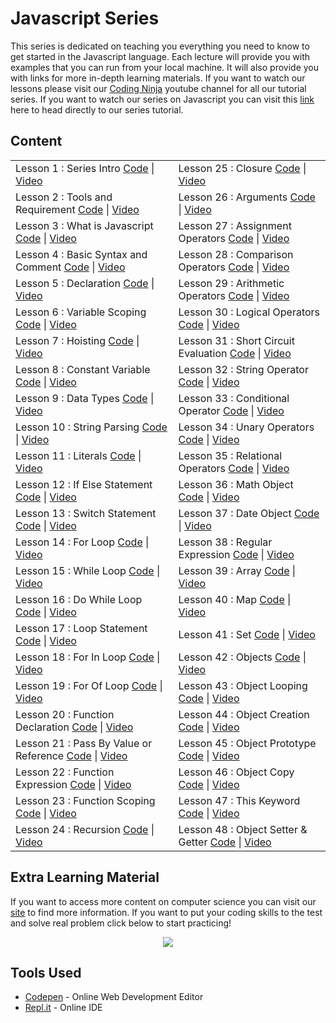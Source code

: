 # Javascript Series

This series is dedicated on teaching you everything you need to know to get started in the Javascript language. Each lecture will provide you with examples that you can run from your local machine. It will also provide you with links for more in-depth learning materials. If you want to watch our lessons please visit our [Coding Ninja](http://www.youtube.com/channel/UCGwVjl5fbIp6Z363IgJZl8A) youtube channel for all our tutorial series. If you want to watch our series on Javascript you can visit this [link](https://www.youtube.com/watch?v=NZF2zF6R3m4) here to head directly to our series tutorial.

## Content

<table>
  <tr>
    <td>Lesson 1 : Series Intro <a href="https://github.com/codingninja-dev/javascript-course-notes/tree/master/Javascript%20Series/01.%20Series%20Intro">Code</a> | <a href="https://youtu.be/NZF2zF6R3m4" target="_blank">Video</a></td>
    <td>Lesson 25 : Closure <a href="https://github.com/codingninja-dev/javascript-course-notes/tree/master/Javascript%20Series/25.%20Closure">Code</a> | <a href="https://youtu.be/qWoAulsDJfA" target="_blank">Video</a></td>
  </tr>
  <tr>
    <td>Lesson 2 : Tools and Requirement <a href="https://github.com/codingninja-dev/javascript-course-notes/tree/master/Javascript%20Series/02.%20Tools%20and%20Requirement">Code</a> | <a href="https://youtu.be/K4zxJOswsQ4" target="_blank">Video</a></td>
    <td>Lesson 26 : Arguments <a href="https://github.com/codingninja-dev/javascript-course-notes/tree/master/Javascript%20Series/26.%20Arguments">Code</a> | <a href="https://youtu.be/PbSR50u9Uvc" target="_blank">Video</a></td>
  </tr>
  <tr>
    <td>Lesson 3 : What is Javascript <a href="https://github.com/codingninja-dev/javascript-course-notes/tree/master/Javascript%20Series/03.%20What%20is%20Javascript">Code</a> | <a href="https://youtu.be/JmOpOLTZxUs" target="_blank">Video</a></td>
    <td>Lesson 27 : Assignment Operators <a href="https://github.com/codingninja-dev/javascript-course-notes/tree/master/Javascript%20Series/27.%20Assignment%20Operators">Code</a> | <a href="https://youtu.be/B6yoC5q1QsM" target="_blank">Video</a></td>
  </tr>
  <tr>
    <td>Lesson 4 : Basic Syntax and Comment <a href="https://github.com/codingninja-dev/javascript-course-notes/tree/master/Javascript%20Series/04.%20Basic%20Syntax%20and%20Comment">Code</a> | <a href="https://youtu.be/S6LeaukWXus" target="_blank">Video</a></td>
    <td>Lesson 28 : Comparison Operators <a href="https://github.com/codingninja-dev/javascript-course-notes/tree/master/Javascript%20Series/28.%20Comparison%20Operators">Code</a> | <a href="https://youtu.be/aiRJJZOCXHE" target="_blank">Video</a></td>
  </tr>
  <tr>
    <td>Lesson 5 : Declaration <a href="https://github.com/codingninja-dev/javascript-course-notes/tree/master/Javascript%20Series/05.%20Declaration">Code</a> | <a href="https://youtu.be/mM7qDb1ztCk" target="_blank">Video</a></td>
    <td>Lesson 29 : Arithmetic Operators <a href="https://github.com/codingninja-dev/javascript-course-notes/tree/master/Javascript%20Series/29.%20Arithmetic%20Operators">Code</a> | <a href="https://youtu.be/S5fAfs3ClEg" target="_blank">Video</a></td>
  </tr>
  <tr>
    <td>Lesson 6 : Variable Scoping <a href="https://github.com/codingninja-dev/javascript-course-notes/tree/master/Javascript%20Series/06.%20Variable%20Scoping">Code</a> | <a href="https://youtu.be/aftvX02kzqY" target="_blank">Video</a></td>
    <td>Lesson 30 : Logical Operators <a href="https://github.com/codingninja-dev/javascript-course-notes/tree/master/Javascript%20Series/30.%20Logical%20Operators">Code</a> | <a href="https://youtu.be/wpH0h39r2B0" target="_blank">Video</a></td>
  </tr>
  <tr>
    <td>Lesson 7 : Hoisting <a href="https://github.com/codingninja-dev/javascript-course-notes/tree/master/Javascript%20Series/07.%20Hoisting">Code</a> | <a href="https://youtu.be/t4Apu4t7H3M" target="_blank">Video</a></td>
    <td>Lesson 31 : Short Circuit Evaluation <a href="https://github.com/codingninja-dev/javascript-course-notes/tree/master/Javascript%20Series/31.%20Short%20Circuit%20Evaluation">Code</a> | <a href="https://youtu.be/D_I48OuSrHk" target="_blank">Video</a></td>
  </tr>
  <tr>
    <td>Lesson 8 : Constant Variable <a href="https://github.com/codingninja-dev/javascript-course-notes/tree/master/Javascript%20Series/08.%20Constant%20Variable">Code</a> | <a href="https://youtu.be/WfqcqM0R1S4" target="_blank">Video</a></td>
    <td>Lesson 32 : String Operator <a href="https://github.com/codingninja-dev/javascript-course-notes/tree/master/Javascript%20Series/32.%20String%20Operator">Code</a> | <a href="https://youtu.be/C2BW9MnbeJo" target="_blank">Video</a></td>
  </tr>
  <tr>
    <td>Lesson 9 : Data Types <a href="https://github.com/codingninja-dev/javascript-course-notes/tree/master/Javascript%20Series/09.%20Data%20Types">Code</a> | <a href="https://youtu.be/_DXYV8vIuR0" target="_blank">Video</a></td>
    <td>Lesson 33 : Conditional Operator <a href="https://github.com/codingninja-dev/javascript-course-notes/tree/master/Javascript%20Series/33.%20Conditional%20Operator">Code</a> | <a href="https://youtu.be/mb6rKANz3yA" target="_blank">Video</a></td>
  </tr>
  <tr>
    <td>Lesson 10 : String Parsing <a href="https://github.com/codingninja-dev/javascript-course-notes/tree/master/Javascript%20Series/10.%20String%20Parsing">Code</a> | <a href="https://youtu.be/I3fVreOyWZ0" target="_blank">Video</a></td>
    <td>Lesson 34 : Unary Operators <a href="https://github.com/codingninja-dev/javascript-course-notes/tree/master/Javascript%20Series/34.%20Unary%20Operators">Code</a> | <a href="https://youtu.be/AtZrTjlZOzg" target="_blank">Video</a></td>
  </tr>
  <tr>
    <td>Lesson 11 : Literals <a href="https://github.com/codingninja-dev/javascript-course-notes/tree/master/Javascript%20Series/11.%20Literals">Code</a> | <a href="https://youtu.be/rlBs_cLD5dk" target="_blank">Video</a></td>
    <td>Lesson 35 : Relational Operators <a href="https://github.com/codingninja-dev/javascript-course-notes/tree/master/Javascript%20Series/35.%20Relational%20Operators">Code</a> | <a href="https://youtu.be/R7eRoYnvEPI" target="_blank">Video</a></td>
  </tr>
  <tr>
    <td>Lesson 12 : If Else Statement <a href="https://github.com/codingninja-dev/javascript-course-notes/tree/master/Javascript%20Series/12.%20If%20Else%20Statement">Code</a> | <a href="https://youtu.be/BmzsN90c7hY" target="_blank">Video</a></td>
    <td>Lesson 36 : Math Object <a href="https://github.com/codingninja-dev/javascript-course-notes/tree/master/Javascript%20Series/36.%20Math%20Object">Code</a> | <a href="https://youtu.be/8I8vJx9T9Zc" target="_blank">Video</a></td>
  </tr>
  <tr>
    <td>Lesson 13 : Switch Statement <a href="https://github.com/codingninja-dev/javascript-course-notes/tree/master/Javascript%20Series/13.%20Switch%20Statement">Code</a> | <a href="https://youtu.be/tQQjf8uzOvo" target="_blank">Video</a></td>
    <td>Lesson 37 : Date Object <a href="https://github.com/codingninja-dev/javascript-course-notes/tree/master/Javascript%20Series/37.%20Date%20Object">Code</a> | <a href="https://youtu.be/ndaJIHmfd5o" target="_blank">Video</a></td>
  </tr>
  <tr>
    <td>Lesson 14 : For Loop <a href="https://github.com/codingninja-dev/javascript-course-notes/tree/master/Javascript%20Series/14.%20For%20Loop">Code</a> | <a href="https://youtu.be/Ab6V0eXGhpQ" target="_blank">Video</a></td>
    <td>Lesson 38 : Regular Expression <a href="https://github.com/codingninja-dev/javascript-course-notes/tree/master/Javascript%20Series/38.%20Regular%20Expression">Code</a> | <a href="https://youtu.be/fLVH2kQfXlA" target="_blank">Video</a></td>
  </tr>
  <tr>
    <td>Lesson 15 : While Loop <a href="https://github.com/codingninja-dev/javascript-course-notes/tree/master/Javascript%20Series/15.%20While%20Loop">Code</a> | <a href="https://youtu.be/DlYlmBtZZrA" target="_blank">Video</a></td>
    <td>Lesson 39 : Array <a href="https://github.com/codingninja-dev/javascript-course-notes/tree/master/Javascript%20Series/39.%20Array">Code</a> | <a href="https://youtu.be/OLLTOPtZHB8" target="_blank">Video</a></td>
  </tr>
  <tr>
    <td>Lesson 16 : Do While Loop <a href="https://github.com/codingninja-dev/javascript-course-notes/tree/master/Javascript%20Series/16.%20Do%20While%20Loop">Code</a> | <a href="https://youtu.be/cxREz1xwFNQ" target="_blank">Video</a></td>
    <td>Lesson 40 : Map <a href="https://github.com/codingninja-dev/javascript-course-notes/tree/master/Javascript%20Series/40.%20Map">Code</a> | <a href="https://youtu.be/0WUvlGMbyyE" target="_blank">Video</a></td>
  </tr>
  <tr>
    <td>Lesson 17 : Loop Statement <a href="https://github.com/codingninja-dev/javascript-course-notes/tree/master/Javascript%20Series/17.%20Loop%20Statement">Code</a> | <a href="https://youtu.be/ytxXsghSEUU" target="_blank">Video</a></td>
    <td>Lesson 41 : Set <a href="https://github.com/codingninja-dev/javascript-course-notes/tree/master/Javascript%20Series/41.%20Set">Code</a> | <a href="https://youtu.be/tfXU72qncSM" target="_blank">Video</a></td>
  </tr>
  <tr>
    <td>Lesson 18 : For In Loop <a href="https://github.com/codingninja-dev/javascript-course-notes/tree/master/Javascript%20Series/18.%20For%20In%20Loop">Code</a> | <a href="https://youtu.be/w19_B-z5mF4" target="_blank">Video</a></td>
    <td>Lesson 42 : Objects <a href="https://github.com/codingninja-dev/javascript-course-notes/tree/master/Javascript%20Series/42.%20Objects">Code</a> | <a href="https://youtu.be/QoEJQH_ccEE" target="_blank">Video</a></td>
  </tr>
  <tr>
    <td>Lesson 19 : For Of Loop <a href="https://github.com/codingninja-dev/javascript-course-notes/tree/master/Javascript%20Series/19.%20For%20Of%20Loop">Code</a> | <a href="https://youtu.be/7uGysYbWP3c" target="_blank">Video</a></td>
    <td>Lesson 43 : Object Looping <a href="https://github.com/codingninja-dev/javascript-course-notes/tree/master/Javascript%20Series/43.%20Object%20Looping">Code</a> | <a href="https://youtu.be/aZZIptWmgLw" target="_blank">Video</a></td>
  </tr>
  <tr>
    <td>Lesson 20 : Function Declaration <a href="https://github.com/codingninja-dev/javascript-course-notes/tree/master/Javascript%20Series/20.%20Function%20Declaration">Code</a> | <a href="https://youtu.be/Lq2TUIgDdpI" target="_blank">Video</a></td>
    <td>Lesson 44 : Object Creation <a href="https://github.com/codingninja-dev/javascript-course-notes/tree/master/Javascript%20Series/44.%20Object%20Creation">Code</a> | <a href="https://youtu.be/Hf21hiDVuho" target="_blank">Video</a></td>
  </tr>
  <tr>
    <td>Lesson 21 : Pass By Value or Reference <a href="https://github.com/codingninja-dev/javascript-course-notes/tree/master/Javascript%20Series/21.%20Pass%20By%20Value%20or%20Reference">Code</a> | <a href="https://youtu.be/70CB_JACZGU" target="_blank">Video</a></td>
    <td>Lesson 45 : Object Prototype <a href="https://github.com/codingninja-dev/javascript-course-notes/tree/master/Javascript%20Series/45.%20Object%20Prototype">Code</a> | <a href="https://youtu.be/b8SpeS33XpA" target="_blank">Video</a></td>
  </tr>
  <tr>
    <td>Lesson 22 : Function Expression <a href="https://github.com/codingninja-dev/javascript-course-notes/tree/master/Javascript%20Series/22.%20Function%20Expression">Code</a> | <a href="https://youtu.be/_5T4IdX3NsQ" target="_blank">Video</a></td>
    <td>Lesson 46 : Object Copy <a href="https://github.com/codingninja-dev/javascript-course-notes/tree/master/Javascript%20Series/46.%20Object%20Copy">Code</a> | <a href="https://youtu.be/kSlh6hJf_No" target="_blank">Video</a></td>
  </tr>
  <tr>
    <td>Lesson 23 : Function Scoping <a href="https://github.com/codingninja-dev/javascript-course-notes/tree/master/Javascript%20Series/23.%20Function%20Scoping">Code</a> | <a href="https://youtu.be/BHpMZHExSb8" target="_blank">Video</a></td>
    <td>Lesson 47 : This Keyword <a href="https://github.com/codingninja-dev/javascript-course-notes/tree/master/Javascript%20Series/47.%20This%20Keyword">Code</a> | <a href="https://youtu.be/VpCbQSJJrJM" target="_blank">Video</a></td>
  </tr>
  <tr>
    <td>Lesson 24 : Recursion <a href="https://github.com/codingninja-dev/javascript-course-notes/tree/master/Javascript%20Series/24.%20Recursion">Code</a> | <a href="https://youtu.be/cHooo1ZdM78" target="_blank">Video</a></td>
    <td>Lesson 48 : Object Setter & Getter <a href="https://github.com/codingninja-dev/javascript-course-notes/tree/master/Javascript%20Series/48.%20Object%20Setter%20%26%20Getter">Code</a> | <a href="https://youtu.be/wClQFUyV8Mg" target="_blank">Video</a></td>
  </tr>
</table>

## Extra Learning Material

If you want to access more content on computer science you can visit our [site](https://www.liinks.co/codingninja) to find more information. If you want to put your coding skills to the test and solve real problem click below to start practicing!

<p align = "center">
<a href="https://edabit.com?ref=nelsonlee1" target="_BLANK" rel="nofollow"><img src="https://static.tapfiliate.com/5fcf4fb8f2a93129988852.png?a=86250-326e8e&s=1322662-cbeeac" border="0"></a>
</p>

## Tools Used

* [Codepen](https://codepen.io/) - Online Web Development Editor 
* [Repl.it](https://repl.it/) - Online IDE

